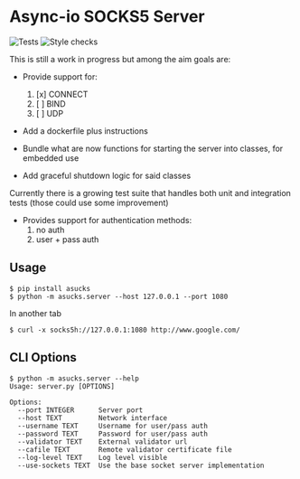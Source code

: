 # Async-io SOCKS5 Server


![Tests](https://github.com/gabriel-tincu/asucks/workflows/Test%20Suite/badge.svg)
![Style checks](https://github.com/gabriel-tincu/asucks/workflows/Lint/badge.svg)

This is still a work in progress but among the aim goals are:

- Provide support for:
   1) [x] CONNECT
   2) [ ] BIND
   3) [ ] UDP

- Add a dockerfile plus instructions
- Bundle what are now functions for starting the server into classes, for embedded use
- Add graceful shutdown logic for said classes

Currently there is a growing test suite that handles both unit and integration tests (those could use some improvement)

- Provides support for authentication methods:
   1) no auth
   2) user + pass auth

## Usage

```shell script
$ pip install asucks
$ python -m asucks.server --host 127.0.0.1 --port 1080
```

In another tab
```shell script
$ curl -x socks5h://127.0.0.1:1080 http://www.google.com/
```

## CLI Options

```shell script
$ python -m asucks.server --help
Usage: server.py [OPTIONS]

Options:
  --port INTEGER      Server port
  --host TEXT         Network interface
  --username TEXT     Username for user/pass auth
  --password TEXT     Password for user/pass auth
  --validator TEXT    External validator url
  --cafile TEXT       Remote validator certificate file
  --log-level TEXT    Log level visible
  --use-sockets TEXT  Use the base socket server implementation
```
